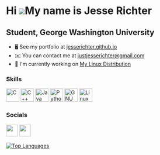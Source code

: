 Hi ![](https://user-images.githubusercontent.com/18350557/176309783-0785949b-9127-417c-8b55-ab5a4333674e.gif)My name is Jesse Richter
=====================================================================================================================================

Student, George Washington University
-------------------------------------

* 🖥️  See my portfolio at [jesserichter.github.io](http://jesserichter.github.io)
* ✉️  You can contact me at [justjesserichter@gmail.com](mailto:justjesserichter@gmail.com)
* 🚀  I'm currently working on [My Linux Distribution](http://jesserichter.github.io/distro)


### Skills

<p align="left">
<a href="https://docs.microsoft.com/en-us/cpp/?view=msvc-170" target="_blank" rel="noreferrer"><img src="https://raw.githubusercontent.com/danielcranney/readme-generator/main/public/icons/skills/c-colored.svg" width="36" height="36" alt="C" /></a>
<a href="https://docs.microsoft.com/en-us/cpp/?view=msvc-170" target="_blank" rel="noreferrer"><img src="https://raw.githubusercontent.com/danielcranney/readme-generator/main/public/icons/skills/cplusplus-colored.svg" width="36" height="36" alt="C++" /></a>
<a href="https://www.oracle.com/java/" target="_blank" rel="noreferrer"><img src="https://raw.githubusercontent.com/danielcranney/readme-generator/main/public/icons/skills/java-colored.svg" width="36" height="36" alt="Java" /></a>
<a href="https://www.python.org/" target="_blank" rel="noreferrer"><img src="https://raw.githubusercontent.com/danielcranney/readme-generator/main/public/icons/skills/python-colored.svg" width="36" height="36" alt="Python" /></a>
<a href="https://www.gnu.org/home.en.html" target="_blank" rel="noreferrer"><img src="https://upload.wikimedia.org/wikipedia/commons/8/83/The_GNU_logo.png" width="36" height="36" alt="GNU" /></a>
<a href="https://www.linuxfromscratch.org/" target="_blank" rel="noreferrer"><img src="https://upload.wikimedia.org/wikipedia/commons/a/af/Tux.png" width="36" height="36" alt="Linux" /></a>
</p>

### Socials

<p align="left"> <a href="https://www.github.com/jesserichter" target="_blank" rel="noreferrer"><img src="https://raw.githubusercontent.com/danielcranney/readme-generator/main/public/icons/socials/github.svg" width="32" height="32" /></a> <a href="https://www.instagram.com/j___richter/" target="_blank" rel="noreferrer"><img src="https://raw.githubusercontent.com/danielcranney/readme-generator/main/public/icons/socials/instagram.svg" width="32" height="32" /></a></p>


<a href="https://github.com/jesserichter" align="left"><img src="https://github-readme-stats.vercel.app/api/top-langs/?username=jesserichter&langs_count=10&title_color=0891b2&text_color=ffffff&icon_color=0891b2&bg_color=1c1917&hide_border=true&locale=en&custom_title=Top%20%Languages" alt="Top Languages" /></a>


